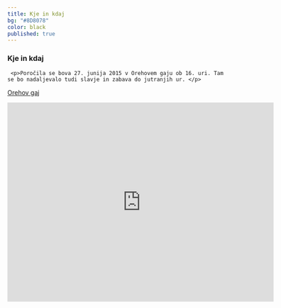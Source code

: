 ```yaml
---
title: Kje in kdaj
bg: "#8D8078"
color: black
published: true
---
```

<div class="left">
    <h3> Kje in kdaj </h3>

     <p>Poročila se bova 27. junija 2015 v Orehovem gaju ob 16. uri. Tam se bo nadaljevalo tudi slavje in zabava do jutranjih ur. </p>

   <p><a href= "http://orehovgaj.si/kje-smo/"> Orehov gaj </a></p>
</div>
<div class="right">
  <div class="form-container">
       <div class="overlay" onClick="style.pointerEvents='none'"></div>
       <iframe src="https://www.google.com/maps/embed?pb=!1m14!1m8!1m3!1d11070.38625072296!2d14.550042!3d46.079085!3m2!1i1024!2i768!4f13.1!3m3!1m2!1s0x0%3A0xf1693c0191b2d153!2sOrehov+gaj!5e0!3m2!1sen!2sus!4v1427226437611" width="600" height="450" frameborder="0" style="border:0"></iframe></div>
</div>


